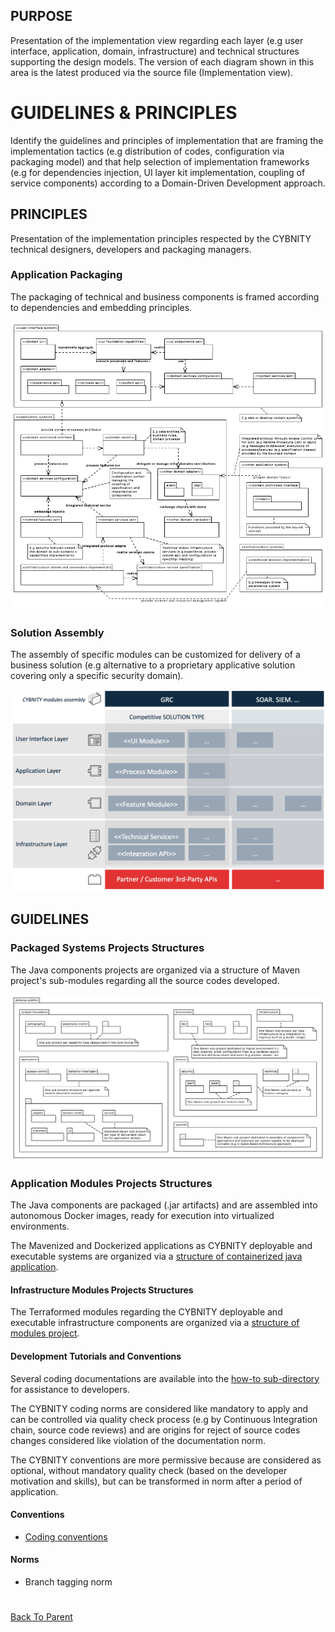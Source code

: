 ## PURPOSE
Presentation of the implementation view regarding each layer (e.g user interface, application, domain, infrastructure) and technical structures supporting the design models.
The version of each diagram shown in this area is the latest produced via the source file (Implementation view).

# GUIDELINES & PRINCIPLES
Identify the guidelines and principles of implementation that are framing the implementation tactics (e.g distribution of codes, configuration via packaging model) and that help selection of implementation frameworks (e.g for dependencies injection, UI layer kit implementation, coupling of service components) according to a Domain-Driven Development approach.

## PRINCIPLES
Presentation of the implementation principles respected by the CYBNITY technical designers, developers and packaging managers.

### Application Packaging
The packaging of technical and business components is framed according to dependencies and embedding principles.

![image](Application_system_packaging_principle.PNG)

### Solution Assembly
The assembly of specific modules can be customized for delivery of a business solution (e.g alternative to a proprietary applicative solution covering only a specific security domain).

![image](security_solution_oriented_architecture.png)

## GUIDELINES

### Packaged Systems Projects Structures
The Java components projects are organized via a structure of Maven project's sub-modules regarding all the source codes developed.

![image](Implementation_projects_structure.PNG)

### Application Modules Projects Structures
The Java components are packaged (.jar artifacts) and are assembled into autonomous Docker images, ready for execution into virtualized environments.

The Mavenized and Dockerized applications as CYBNITY deployable and executable systems are organized via a [structure of containerized java application](/implementations-line/systems/README.md#standard-structure-of-a-containerized-java-application).

#### Infrastructure Modules Projects Structures
The Terraformed modules regarding the CYBNITY deployable and executable infrastructure components are organized via a [structure of modules project](/implementations-line/systems/README.md#standard-structure-of-modules-project).

#### Development Tutorials and Conventions
Several coding documentations are available into the [how-to sub-directory](how-to) for assistance to developers.

The CYBNITY coding norms are considered like mandatory to apply and can be controlled via quality check process (e.g by Continuous Integration chain, source code reviews) and are origins for reject of source codes changes considered like violation of the documentation norm.

The CYBNITY conventions are more permissive because are considered as optional, without mandatory quality check (based on the developer motivation and skills), but can be transformed in norm after a period of application.
#### Conventions
- [Coding conventions](how-to/coding-conventions.md)
#### Norms
- Branch tagging norm

#
[Back To Parent](../)
